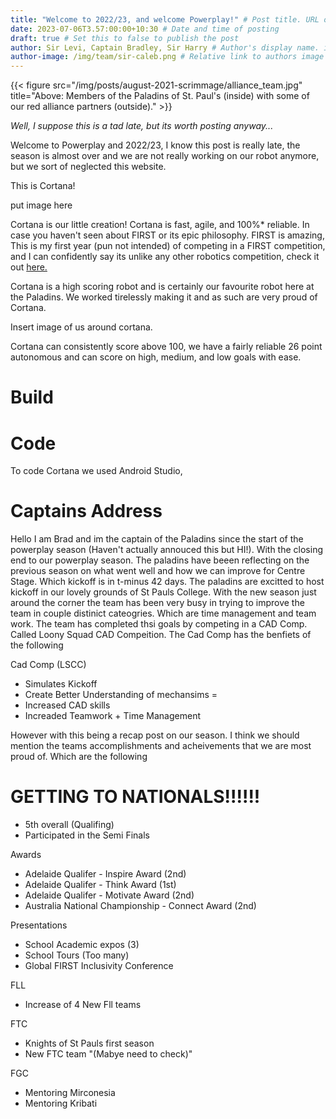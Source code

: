 ```yaml
---
title: "Welcome to 2022/23, and welcome Powerplay!" # Post title. URL of post is filename.
date: 2023-07-06T3.57:00:00+10:30 # Date and time of posting
draft: true # Set this to false to publish the post
author: Sir Levi, Captain Bradley, Sir Harry # Author's display name. i.e. Sir Somebody
author-image: /img/team/sir-caleb.png # Relative link to authors image
---
```


{{< figure src="/img/posts/august-2021-scrimmage/alliance_team.jpg" title="Above: Members of the Paladins of St. Paul's (inside) with some of our red alliance partners (outside)." >}}

*Well, I suppose this is a tad late, but its worth posting anyway...*

Welcome to Powerplay and 2022/23, I know this post is really late, the season is almost over and we are not really working on our robot anymore, but we sort of neglected this website.

This is Cortana!

put image here

Cortana is our little creation! Cortana is fast, agile, and 100%* reliable. In case you haven't seen about FIRST or its epic philosophy. FIRST is amazing, This is my first year (pun not intended) of competing in a FIRST competition, and I can confidently say its unlike any other robotics competition, check it out [here.](https://firstinspires.org)

Cortana is a high scoring robot and is certainly our favourite robot here at the Paladins. We worked tirelessly making it and as such are very proud of Cortana.

Insert image of us around cortana.

Cortana can consistently score above 100, we have a fairly reliable 26 point autonomous and can score on high, medium, and low goals with ease. 

# Build



# Code

To code Cortana we used Android Studio, 


# Captains Address 


Hello I am Brad and im the captain of the Paladins since the start of the powerplay season (Haven't actually annouced this but HI!). With the closing end to our powerplay season. The paladins have beeen reflecting on the previous season on what went well and how we can improve for Centre Stage. Which kickoff is in t-minus 42 days. The paladins are excitted to host kickoff in our lovely grounds of St Pauls College. With the new season just around the corner the team has been very busy in trying to improve the team in couple distinict cateogries. Which are time management and team work. The team has completed thsi goals by competing in a CAD Comp. Called Loony Squad CAD Compeition. The Cad Comp has the benfiets of the following

Cad Comp (LSCC)
- Simulates Kickoff
- Create Better Understanding of mechansims =
- Increased CAD skills
- Increaded Teamwork + Time Management

However with this being a recap post on our season. I think we should mention the teams accomplishments and acheivements that we are most proud of. Which are the following

# GETTING TO NATIONALS!!!!!!
- 5th overall (Qualifing)
- Participated in the Semi Finals

Awards

- Adelaide Qualifer - Inspire Award (2nd)
- Adelaide Qualifer - Think Award (1st)
- Adelaide Qualifer - Motivate Award (2nd)
- Australia National Championship - Connect Award (2nd)

Presentations

 - School Academic expos (3)
 - School Tours (Too many)
 - Global FIRST Inclusivity Conference

FLL

- Increase of 4 New Fll teams

FTC

- Knights of St Pauls first season
- New FTC team "(Mabye need to check)"

FGC

- Mentoring Mirconesia
- Mentoring Kribati

